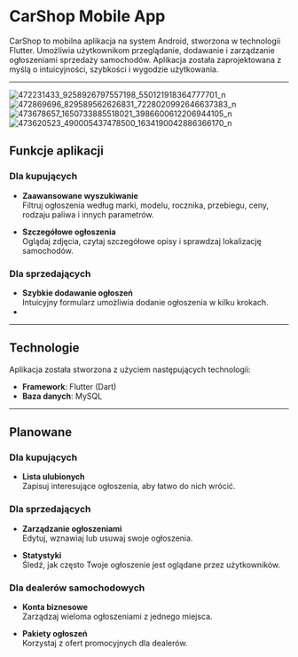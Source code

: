 # **CarShop Mobile App**

CarShop to mobilna aplikacja na system Android, stworzona w technologii Flutter. Umożliwia użytkownikom przeglądanie, dodawanie i zarządzanie ogłoszeniami sprzedaży samochodów. Aplikacja została zaprojektowana z myślą o intuicyjności, szybkości i wygodzie użytkowania.

---

![472231433_9258926797557198_550121918364777701_n](https://github.com/user-attachments/assets/45e4c5ea-130e-4025-bcc9-2d70929d0927)
![472869696_829589562626831_7228020992646637383_n](https://github.com/user-attachments/assets/5aa8e412-1383-4138-897e-f519a362f913)
![473678657_1650733885518021_3986600612206944105_n](https://github.com/user-attachments/assets/a0bd6dcd-170f-4b42-99d0-41ee59d8e672)
![473620523_490005437478500_1634190042886366170_n](https://github.com/user-attachments/assets/2088597a-b11e-47f1-9034-9ef35f70dee7)

## **Funkcje aplikacji**

### **Dla kupujących**
- **Zaawansowane wyszukiwanie**  
  Filtruj ogłoszenia według marki, modelu, rocznika, przebiegu, ceny, rodzaju paliwa i innych parametrów.

- **Szczegółowe ogłoszenia**  
  Oglądaj zdjęcia, czytaj szczegółowe opisy i sprawdzaj lokalizację samochodów.

### **Dla sprzedających**
- **Szybkie dodawanie ogłoszeń**  
  Intuicyjny formularz umożliwia dodanie ogłoszenia w kilku krokach.
- 
---

## **Technologie**

Aplikacja została stworzona z użyciem następujących technologii:
- **Framework**: Flutter (Dart)
- **Baza danych**: MySQL

---

## **Planowane**

### **Dla kupujących**
- **Lista ulubionych**  
  Zapisuj interesujące ogłoszenia, aby łatwo do nich wrócić.

### **Dla sprzedających**
- **Zarządzanie ogłoszeniami**  
  Edytuj, wznawiaj lub usuwaj swoje ogłoszenia.

- **Statystyki**  
  Śledź, jak często Twoje ogłoszenie jest oglądane przez użytkowników.

### **Dla dealerów samochodowych**
- **Konta biznesowe**  
  Zarządzaj wieloma ogłoszeniami z jednego miejsca.

- **Pakiety ogłoszeń**  
  Korzystaj z ofert promocyjnych dla dealerów.

